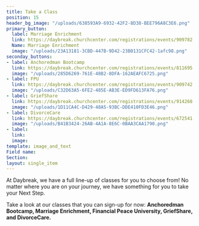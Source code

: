 ```yaml
---
title: Take a Class
position: 15
header_bg_image: "/uploads/638593A9-6932-42F2-8D38-BEE796A8C3E6.png"
primary_button:
  label: Marriage Enrichment
  link: https://daybreak.churchcenter.com/registrations/events/909782
  Name: Marriage Enrichment
  image: "/uploads/23A13181-3CBD-447B-9D42-23B0131CFC42-1afc98.png"
seconday_buttons:
- label: Anchoredman Bootcamp
  link: https://daybreak.churchcenter.com/registrations/events/811695
  image: "/uploads/285D6269-761E-48B2-8DFA-162AEAFC6725.png"
- label: FPU
  link: https://daybreak.churchcenter.com/registrations/events/909742
  image: "/uploads/C32D63A5-6FE2-485E-AB3E-ED9FD613FA76.png"
- label: GriefShare
  link: https://daybreak.churchcenter.com/registrations/events/914268
  image: "/uploads/1D11CA4C-D429-48A5-93BC-DDE410FD3E46.png"
- label: DivorceCare
  link: https://daybreak.churchcenter.com/registrations/events/672541
  image: "/uploads/B41B3424-26AB-4A1A-8E6C-0BAA3CAA1790.png"
- label: 
  link: 
  image: 
template: image_and_text
Field name: 
Section: 
layout: single_item
---
```


At Daybreak, we have a full line-up of classes for you to choose from! No matter where you are on your journey, we have something for you to take your Next Step.  

Take a look at our classes that you can sign-up for now:  **Anchoredman Bootcamp, Marriage Enrichment, Financial Peace University,  GriefShare, and DivorceCare.**  